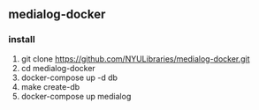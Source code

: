 ## medialog-docker

### install
1. git clone https://github.com/NYULibraries/medialog-docker.git
2. cd medialog-docker
3. docker-compose up -d db
4. make create-db
5. docker-compose up medialog
